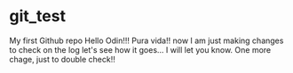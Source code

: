 # git_test
My first Github repo
Hello Odin!!!
Pura vida!!
now I am just making changes to check on the log
let's see how it goes...
I will let you know. 
One more chage, just to double check!!
